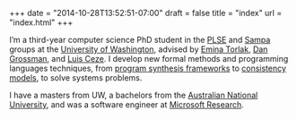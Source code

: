 +++
date = "2014-10-28T13:52:51-07:00"
draft = false
title = "index"
url = "index.html"
+++

I’m a third-year computer science PhD student in the [PLSE][] and [Sampa][] groups at the [University of Washington][uw], advised by [Emina Torlak][emina], [Dan Grossman][djg], and [Luis Ceze][luisceze].
I develop new formal methods and programming languages techniques, from [program synthesis frameworks][synapse] to [consistency models][ferrite], to solve systems problems.

I have a masters from UW, a bachelors from the [Australian National University][anu], and was a software engineer at [Microsoft Research][msr].

[sampa]: https://sampa.cs.washington.edu
[plse]: http://uwplse.org
[uw]: https://www.cs.washington.edu
[luisceze]: http://homes.cs.washington.edu/~luisceze/
[djg]: http://homes.cs.washington.edu/~djg/
[emina]: http://homes.cs.washington.edu/~emina/
[msr]: http://research.microsoft.com
[phb]: http://programsandcourses.anu.edu.au/program/APHSC
[anu]: http://www.anu.edu.au
[cv]: files/cv.pdf
[synapse]: http://synapse.uwplse.org
[ferrite]: http://sandcat.cs.washington.edu/ferrite

